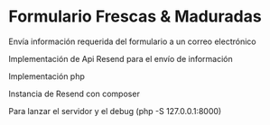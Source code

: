 # Formulario Frescas & Maduradas


Envía información requerida del formulario a un correo electrónico

Implementación de Api Resend para el envío de información

Implementación php

Instancia de Resend con composer

Para lanzar el servidor y el debug (php -S 127.0.0.1:8000) 